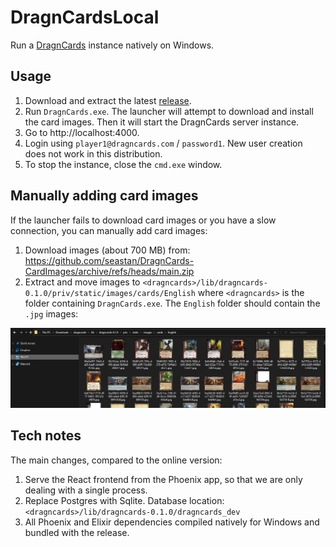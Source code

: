 # DragnCardsLocal
Run a [DragnCards](https://github.com/seastan/DragnCards) instance natively on Windows.

## Usage
1. Download and extract the latest [release](https://github.com/dsvz/DragnCardsLocal/releases).
2. Run `DragnCards.exe`. The launcher will attempt to download and install the card images. Then it will start the DragnCards server instance.
3. Go to http://localhost:4000.
4. Login using `player1@dragncards.com` / `password1`. New user creation does not work in this distribution.
5. To stop the instance, close the `cmd.exe` window.

## Manually adding card images
If the launcher fails to download card images or you have a slow connection, you can manually add card images:
1. Download images (about 700 MB) from: https://github.com/seastan/DragnCards-CardImages/archive/refs/heads/main.zip
2. Extract and move images to `<dragncards>/lib/dragncards-0.1.0/priv/static/images/cards/English` where `<dragncards>` is the folder containing `DragnCards.exe`. The `English` folder should contain the `.jpg` images:

![images location](windows/image-location.JPG)

## Tech notes
The main changes, compared to the online version:
1. Serve the React frontend from the Phoenix app, so that we are only dealing with a single process.
2. Replace Postgres with Sqlite. Database location: `<dragncards>/lib/dragncards-0.1.0/dragncards_dev`
3. All Phoenix and Elixir dependencies compiled natively for Windows and bundled with the release.

